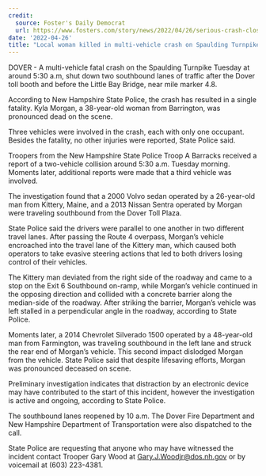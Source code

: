 ```yaml
---
credit:
  source: Foster's Daily Democrat
  url: https://www.fosters.com/story/news/2022/04/26/serious-crash-closes-southbound-spaulding-turnpike-lanes-dover-nh/7450283001/
date: '2022-04-26'
title: "Local woman killed in multi-vehicle crash on Spaulding Turnpike in Dover"
---
```

DOVER - A multi-vehicle fatal crash on the Spaulding Turnpike Tuesday at around 5:30 a.m, shut down two southbound lanes of traffic after the Dover toll booth and before the Little Bay Bridge, near mile marker 4.8.

According to New Hampshire State Police, the crash has resulted in a single fatality. Kyla Morgan, a 38-year-old woman from Barrington, was pronounced dead on the scene.

Three vehicles were involved in the crash, each with only one occupant. Besides the fatality, no other injuries were reported, State Police said. 

Troopers from the New Hampshire State Police Troop A Barracks received a report of a two-vehicle collision around 5:30 a.m. Tuesday morning. Moments later, additional reports were made that a third vehicle was involved.

The investigation found that a 2000 Volvo sedan operated by a 26-year-old man from Kittery, Maine, and a 2013 Nissan Sentra operated by Morgan were traveling southbound from the Dover Toll Plaza. 

State Police said the drivers were parallel to one another in two different travel lanes. After passing the Route 4 overpass, Morgan’s vehicle encroached into the travel lane of the Kittery man, which caused both operators to take evasive steering actions that led to both drivers losing control of their vehicles.

The Kittery man deviated from the right side of the roadway and came to a stop on the Exit 6 Southbound on-ramp, while Morgan’s vehicle continued in the opposing direction and collided with a concrete barrier along the median-side of the roadway. After striking the barrier, Morgan’s vehicle was left stalled in a perpendicular angle in the roadway, according to State Police. 

Moments later, a 2014 Chevrolet Silverado 1500 operated by a 48-year-old man from Farmington, was traveling southbound in the left lane and struck the rear end of Morgan’s vehicle. This second impact dislodged Morgan from the vehicle. State Police said that despite lifesaving efforts, Morgan was pronounced deceased on scene.

Preliminary investigation indicates that distraction by an electronic device may have contributed to the start of this incident, however the investigation is active and ongoing, according to State Police.

The southbound lanes reopened by 10 a.m. The Dover Fire Department and New Hampshire Department of Transportation were also dispatched to the call.

State Police are requesting that anyone who may have witnessed the incident contact Trooper Gary Wood at Gary.J.Woodjr@dos.nh.gov or by voicemail at (603) 223-4381.
